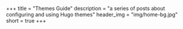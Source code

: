 +++
title = "Themes Guide"
description = "a series of posts about configuring and using Hugo themes"
header_img = "img/home-bg.jpg"
short = true
+++

